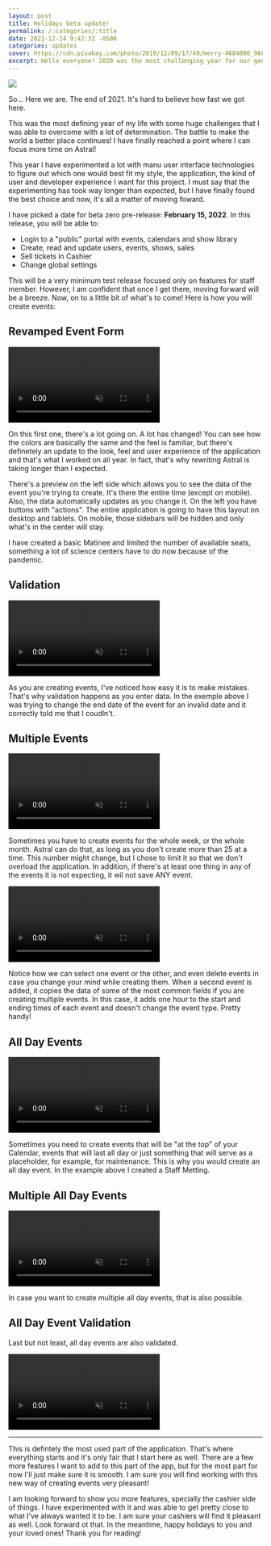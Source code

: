 ```yaml
---
layout: post
title: Holidays beta update!
permalink: /:categories/:title
date: 2021-12-24 9:42:32 -0500
categories: updates
cover: https://cdn.pixabay.com/photo/2019/12/09/17/49/merry-4684006_960_720.jpg
excerpt: Hello everyone! 2020 was the most challenging year for our generation, and things were not different with me.
---
```


<img src="https://cdn.pixabay.com/photo/2019/12/09/17/49/merry-4684006_960_720.jpg" class="ui image" />

So... Here we are. The end of 2021. It's hard to believe how fast we got here.

This was the most defining year of my life with some huge challenges that I was able to overcome
with a lot of determination. The battle to make the world a better place continues! I have finally
reached a point where I can focus more time on Astral!

This year I have experimented a lot with manu user interface technologies to figure out which one
would best fit my style, the application, the kind of user and developer experience I want for this
project. I must say that the experimenting has took way longer than expected, but I have finally
found the best choice and now, it's all a matter of moving foward.

I have picked a date for beta zero pre-release: **February 15, 2022**. In this release, you will be able to:

- Login to a "public" portal with events, calendars and show library
- Create, read and update users, events, shows, sales
- Sell tickets in Cashier
- Change global settings

This will be a very minimum test release focused only on features for staff member. However, I am
confident that once I get there, moving forward will be a breeze. Now, on to a little bit of what's
to come! Here is how you will create events:

## Revamped Event Form

<video controls autoplay loop muted>
  <source src="/assets/videos/2021-12-24_17-00-18.mp4">
</video>

On this first one, there's a lot going on. A lot has changed! You can see how the colors are basically
the same and the feel is familiar, but there's definetely an update to the look, feel and user experience
of the application and that's what I worked on all year. In fact, that's why rewriting Astral is taking
longer than I expected.

There's a preview on the left side which allows you to see the data of the event you're trying to create.
It's there the entire time (except on mobile). Also, the data automatically updates as you change it.
On the left you have buttons with "actions". The entire application is going to have this layout on
desktop and tablets. On mobile, those sidebars will be hidden and only what's in the center will stay.

I have created a basic Matinee and limited the number of available seats, something a lot of science
centers have to do now because of the pandemic.

## Validation

<video controls autoplay loop muted>
  <source src="/assets/videos/2021-12-24_17-02-27.mp4">
</video>

As you are creating events, I've noticed how easy it is to make mistakes. That's why validation
happens as you enter data. In the exemple above I was trying to change the end date of the event
for an invalid date and it correctly told me that I coudln't.

## Multiple Events

<video controls autoplay loop muted>
  <source src="/assets/videos/2021-12-24_17-06-34.mp4">
</video>

Sometimes you have to create events for the whole week, or the whole month. Astral can do that,
as long as you don't create more than 25 at a time. This number might change, but I chose to limit
it so that we don't overload the application. In addition, if there's at least one thing in any of
the events it is not expecting, it wil not save ANY event.

<video controls autoplay loop muted>
  <source src="/assets/videos/2021-12-24_17-09-18.mp4">
</video>

Notice how we can select one event or the other, and even delete events in case you change your mind
while creating them. When a second event is added, it copies the data of some of the most common fields
if you are creating multiple events. In this case, it adds one hour to the start and ending times of
each event and doesn't change the event type. Pretty handy!

## All Day Events

<video controls autoplay loop muted>
  <source src="/assets/videos/2021-12-24_17-13-48.mp4">
</video>

Sometimes you need to create events that will be "at the top" of your Calendar, events that will last
all day or just something that will serve as a placeholder, for example, for maintenance. This is
why you would create an all day event. In the example above I created a Staff Metting.

## Multiple All Day Events

<video controls autoplay loop muted>
  <source src="/assets/videos/2021-12-24_17-16-51.mp4">
</video>

In case you want to create multiple all day events, that is also possible.

## All Day Event Validation

Last but not least, all day events are also validated.

<video controls autoplay loop muted>
  <source src="/assets/videos/2021-12-24_17-18-11.mp4">
</video>

<hr />

This is defintely the most used part of the application. That's where everything starts and it's
only fair that I start here as well. There are a few more features I want to add to this part of
the app, but for the most part for now I'll just make sure it is smooth. I am sure you will find
working with this new way of creating events very pleasant!

I am looking forward to show you more features, specially the cashier side of things. I have experimented
with it and was able to get pretty close to what I've always wanted it to be. I am sure your cashiers
will find it pleasant as well. Look forward ot that. In the meantime, happy holidays to you and your loved ones! Thank you for reading!
